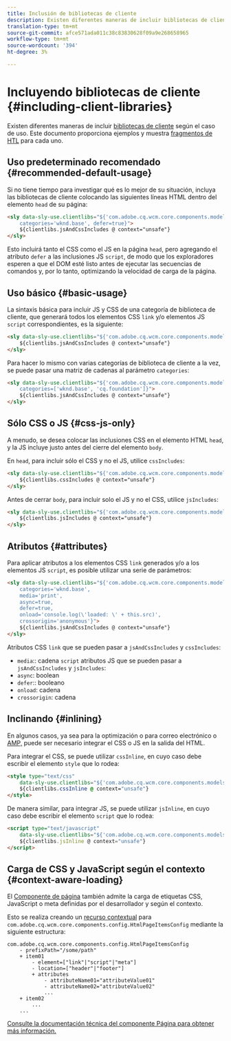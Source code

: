 ```yaml
---
title: Inclusión de bibliotecas de cliente
description: Existen diferentes maneras de incluir bibliotecas de cliente según el caso de uso.
translation-type: tm+mt
source-git-commit: afce571ada011c38c83830628f09a9e268658965
workflow-type: tm+mt
source-wordcount: '394'
ht-degree: 3%

---
```



# Incluyendo bibliotecas de cliente {#including-client-libraries}

Existen diferentes maneras de incluir [bibliotecas de cliente](/help/developing/archetype/uifrontend.md#clientlibs) según el caso de uso. Este documento proporciona ejemplos y muestra [fragmentos de HTL](https://docs.adobe.com/content/help/es-ES/experience-manager-htl/using/overview.html) para cada uno.

## Uso predeterminado recomendado {#recommended-default-usage}

Si no tiene tiempo para investigar qué es lo mejor de su situación, incluya las bibliotecas de cliente colocando las siguientes líneas HTML dentro del elemento `head` de su página:

```html
<sly data-sly-use.clientlibs="${'com.adobe.cq.wcm.core.components.models.ClientLibraries' @
    categories='wknd.base', defer=true}">
    ${clientlibs.jsAndCssIncludes @ context="unsafe"}
</sly>
```

Esto incluirá tanto el CSS como el JS en la página `head`, pero agregando el atributo `defer` a las inclusiones JS `script`, de modo que los exploradores esperen a que el DOM esté listo antes de ejecutar las secuencias de comandos y, por lo tanto, optimizando la velocidad de carga de la página.

## Uso básico {#basic-usage}

La sintaxis básica para incluir JS y CSS de una categoría de biblioteca de cliente, que generará todos los elementos CSS `link` y/o elementos JS `script` correspondientes, es la siguiente:

```html
<sly data-sly-use.clientlibs="${'com.adobe.cq.wcm.core.components.models.ClientLibraries' @ categories='wknd.base'}">
    ${clientlibs.jsAndCssIncludes @ context="unsafe"}
</sly>
```

Para hacer lo mismo con varias categorías de biblioteca de cliente a la vez, se puede pasar una matriz de cadenas al parámetro `categories`:

```html
<sly data-sly-use.clientlibs="${'com.adobe.cq.wcm.core.components.models.ClientLibraries' @
    categories=['wknd.base', 'cq.foundation']}">
    ${clientlibs.jsAndCssIncludes @ context="unsafe"}
</sly>
```

## Sólo CSS o JS {#css-js-only}

A menudo, se desea colocar las inclusiones CSS en el elemento HTML `head`, y la JS incluye justo antes del cierre del elemento `body`.

En `head`, para incluir sólo el CSS y no el JS, utilice `cssIncludes`:

```html
<sly data-sly-use.clientlibs="${'com.adobe.cq.wcm.core.components.models.ClientLibraries' @ categories='wknd.base'}">
    ${clientlibs.cssIncludes @ context="unsafe"}
</sly>
```

Antes de cerrar `body`, para incluir solo el JS y no el CSS, utilice `jsIncludes`:

```html
<sly data-sly-use.clientlibs="${'com.adobe.cq.wcm.core.components.models.ClientLibraries' @ categories='wknd.base'}">
    ${clientlibs.jsIncludes @ context="unsafe"}
</sly>
```

## Atributos {#attributes}

Para aplicar atributos a los elementos CSS `link` generados y/o a los elementos JS `script`, es posible utilizar una serie de parámetros:

```html
<sly data-sly-use.clientlibs="${'com.adobe.cq.wcm.core.components.models.ClientLibraries' @
    categories='wknd.base',
    media='print',
    async=true,
    defer=true,
    onload='console.log(\'loaded: \' + this.src)',
    crossorigin='anonymous'}">
    ${clientlibs.jsAndCssIncludes @ context="unsafe"}
</sly>
```

Atributos CSS `link` que se pueden pasar a `jsAndCssIncludes` y `cssIncludes`:

* `media`:: cadena  `script` atributos JS que se pueden pasar a  `jsAndCssIncludes` y  `jsIncludes`:
* `async`: boolean
* `defer`:: booleano
* `onload`: cadena
* `crossorigin`: cadena

## Inclinando {#inlining}

En algunos casos, ya sea para la optimización o para correo electrónico o [AMP,](amp.md) puede ser necesario integrar el CSS o JS en la salida del HTML.

Para integrar el CSS, se puede utilizar `cssInline`, en cuyo caso debe escribir el elemento `style` que lo rodea:

```html
<style type="text/css"
    data-sly-use.clientlibs="${'com.adobe.cq.wcm.core.components.models.ClientLibraries' @ categories='wknd.base'}">
    ${clientlibs.cssInline @ context="unsafe"}
</style>
```

De manera similar, para integrar JS, se puede utilizar `jsInline`, en cuyo caso debe escribir el elemento `script` que lo rodea:

```html
<script type="text/javascript"
    data-sly-use.clientlibs="${'com.adobe.cq.wcm.core.components.models.ClientLibraries' @ categories='wknd.base'}">
    ${clientlibs.jsInline @ context="unsafe"}
</script>
```

## Carga de CSS y JavaScript según el contexto {#context-aware-loading}

El [Componente de página](/help/components/page.md) también admite la carga de etiquetas CSS, JavaScript o meta definidas por el desarrollador y según el contexto.

Esto se realiza creando un [recurso contextual](context-aware-configs.md) para `com.adobe.cq.wcm.core.components.config.HtmlPageItemsConfig` mediante la siguiente estructura:

```text
com.adobe.cq.wcm.core.components.config.HtmlPageItemsConfig
    - prefixPath="/some/path"
    + item01
        - element=["link"|"script"|"meta"]
        - location=["header"|"footer"]
        + attributes
            - attributeName01="attributeValue01"
            - attributeName02="attributeValue02"
            ...
    + item02
        ...
    ...
```

[Consulte la documentación técnica del componente Página para obtener más información.](https://github.com/adobe/aem-core-wcm-components/tree/master/content/src/content/jcr_root/apps/core/wcm/components/page/v2/page#loading-of-context-aware-cssjs)
